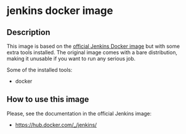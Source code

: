 # jenkins docker image

## Description

This image is based on the [official Jenkins Docker image](https://hub.docker.com/_/jenkins/) but with
some extra tools installed. The original image comes with a bare distribution,
making it unusable if you want to run any serious job.

Some of the installed tools:
* docker


## How to use this image

Please, see the documentation in the official Jenkins image:
* https://hub.docker.com/_/jenkins/
